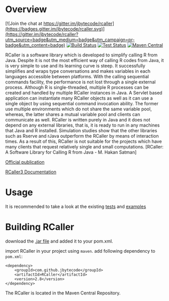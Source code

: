 # Overview

[![Join the chat at https://gitter.im/jbytecode/rcaller](https://badges.gitter.im/jbytecode/rcaller.svg)](https://gitter.im/jbytecode/rcaller?utm_source=badge&utm_medium=badge&utm_campaign=pr-badge&utm_content=badge)
[![Build Status](https://github.com/jbytecode/rcaller/workflows/build/badge.svg)](https://github.com/jbytecode/rcaller/workflows/build/badge.svg)
[![Test Status](https://github.com/jbytecode/rcaller/workflows/test/badge.svg)](https://github.com/jbytecode/rcaller/workflows/test/badge.svg)
[![Maven Central](https://maven-badges.herokuapp.com/maven-central/com.github.jbytecode/RCaller/badge.svg)](https://maven-badges.herokuapp.com/maven-central/com.github.jbytecode/RCaller)


RCaller is a software library which is developed to simplify calling R from Java. Despite it is not
the most efficient way of calling R codes from Java, it is very simple to use and its learning curve is
steep. It successfully simplifies and wraps type conversations and makes variables in each languages
accessible between platforms. With the calling sequential commands facility, the performance is not
lost through a single external process. Although R is single-threaded, multiple R processes can
be created and handled by multiple RCaller instances in Java. A Servlet based application can
instantiate many RCaller objects as well as it can use a single object by using sequential command
invocation ability. The former use multiple environments which do not share the same variable pool,
whereas, the latter shares a mutual variable pool and clients can communicate as well. RCaller is
written purely in Java and it does not depend on any external libraries, that is, it is ready to run in any
machines that Java and R installed. Simulation studies show that the other libraries such as Rserve
and rJava outperform the RCaller by means of interaction times. As a result of this, RCaller is not
suitable for the projects which have many clients that request relatively single and small computations.
[RCaller: A Software Library for Calling R from Java - M. Hakan Satman]

[Official publication](https://doi.org/10.9734/BJMCS/2014/10902)

[RCaller3 Documentation](https://github.com/jbytecode/rcaller/blob/master/doc/rcaller3/rcaller3.pdf)

# Usage

It is recommended to take a look at the existing [tests](https://github.com/jbytecode/rcaller/tree/master/RCaller/src/test/java/com/github/rcaller)
 and 
[examples](https://github.com/jbytecode/rcaller/tree/master/RCaller/src/main/java/examples)

# Building RCaller

download the [.jar file](https://github.com/jbytecode/rcaller/releases) and added it to your pom.xml.

import RCaller in your project using `maven`. add following dependency to `pom.xml`:


    <dependency>
	    <groupId>com.github.jbytecode</groupId>
	    <artifactId>RCaller</artifactId>
	    <version>2.8</version>
    </dependency>
    
The RCaller is located in the Maven Central Repository.
